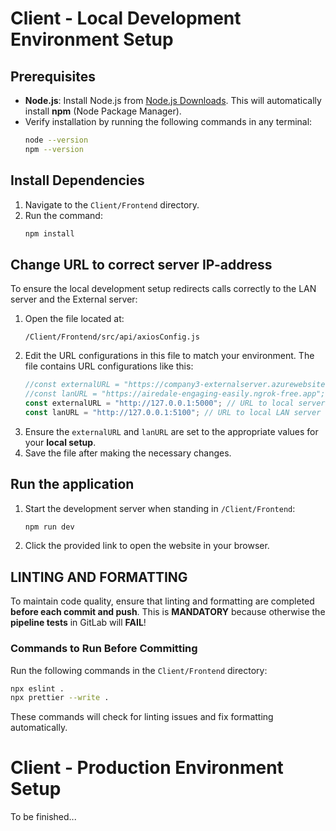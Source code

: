 # Client - Local Development Environment Setup

## Prerequisites

- **Node.js**: Install Node.js from [Node.js Downloads](https://nodejs.org/en/download/prebuilt-installer). This will automatically install **npm** (Node Package Manager).
- Verify installation by running the following commands in any terminal:
  ```bash
  node --version
  npm --version
  ```

## Install Dependencies

1. Navigate to the `Client/Frontend` directory.
2. Run the command:
   ```bash
   npm install
   ```

## Change URL to correct server IP-address

To ensure the local development setup redirects calls correctly to the LAN server and the External server:

1. Open the file located at:
   ```plaintext
   /Client/Frontend/src/api/axiosConfig.js
   ````
2. Edit the URL configurations in this file to match your environment. The file contains URL configurations like this:
   ```javascript
   //const externalURL = "https://company3-externalserver.azurewebsites.net"; // URL to Azure Cloud Server
   //const lanURL = "https://airedale-engaging-easily.ngrok-free.app";  // URL to Raspberry Pi LAN-Server
   const externalURL = "http://127.0.0.1:5000"; // URL to local server
   const lanURL = "http://127.0.0.1:5100"; // URL to local LAN server
   ````
3. Ensure the `externalURL` and `lanURL` are set to the appropriate values for your **local setup**.
4. Save the file after making the necessary changes.


## Run the application

1. Start the development server when standing in `/Client/Frontend`:
   ```bash
   npm run dev
   ```
2. Click the provided link to open the website in your browser.

## LINTING AND FORMATTING

To maintain code quality, ensure that linting and formatting are completed **before each commit and push**. This is **MANDATORY** because otherwise the **pipeline tests** in GitLab will **FAIL**!

### Commands to Run Before Committing

Run the following commands in the `Client/Frontend` directory:

```bash
npx eslint .
npx prettier --write .
```

These commands will check for linting issues and fix formatting automatically.

# Client - Production Environment Setup
To be finished...
